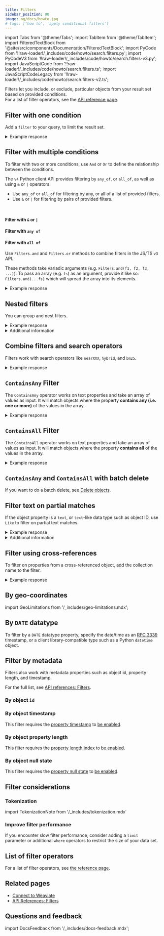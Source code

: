 ```yaml
---
title: Filters
sidebar_position: 90
image: og/docs/howto.jpg
# tags: ['how to', 'apply conditional filters']
---
```


import Tabs from '@theme/Tabs';
import TabItem from '@theme/TabItem';
import FilteredTextBlock from '@site/src/components/Documentation/FilteredTextBlock';
import PyCode from '!!raw-loader!/_includes/code/howto/search.filters.py';
import PyCodeV3 from '!!raw-loader!/_includes/code/howto/search.filters-v3.py';
import JavaScriptCode from '!!raw-loader!/_includes/code/howto/search.filters.ts';
import JavaScriptCodeLegacy from '!!raw-loader!/_includes/code/howto/search.filters-v2.ts';


Filters let you include, or exclude, particular objects from your result set based on provided conditions.<br/>
For a list of filter operators, see the [API reference page](../api/graphql/filters.md#filter-structure).

## Filter with one condition

Add a `filter` to your query, to limit the result set.

<Tabs groupId="languages">
  <TabItem value="py" label="Python Client v4">
    <FilteredTextBlock
      text={PyCode}
      startMarker="# SingleFilterPython"
      endMarker="# END SingleFilterPython"
      language="python"
    />
  </TabItem>

  <TabItem value="py3" label="Python Client v3">
    <FilteredTextBlock
      text={PyCodeV3}
      startMarker="# SingleFilterPython"
      endMarker="# END SingleFilterPython"
      language="python"
    />
  </TabItem>

  <TabItem value="js" label="JS/TS Client v3">
    <FilteredTextBlock
      text={JavaScriptCode}
      startMarker="// searchSingleFilter"
      endMarker="// END searchSingleFilter"
      language="js"
    />
  </TabItem>

  <TabItem value="js2" label="JS/TS Client v2">
    <FilteredTextBlock
      text={JavaScriptCodeLegacy}
      startMarker="// searchSingleFilter"
      endMarker="// END searchSingleFilter"
      language="js"
    />
  </TabItem>

  <TabItem value="graphql" label="GraphQL">
    <FilteredTextBlock
      text={PyCodeV3}
      startMarker="# SingleFilterGraphQL"
      endMarker="# END SingleFilterGraphQL"
      language="graphql"
    />
  </TabItem>
</Tabs>

<details>
  <summary>Example response</summary>

The output is like this:

<FilteredTextBlock
  text={PyCodeV3}
  startMarker="# Expected SingleFilter results"
  endMarker="# END Expected SingleFilter results"
  language="json"
/>

</details>

## Filter with multiple conditions

To filter with two or more conditions, use `And` or `Or` to define the relationship between the conditions.

<Tabs groupId="languages">
  <TabItem value="py" label="Python Client v4">

  The `v4` Python client API provides  filtering by `any_of`, or `all_of`, as well as using `&` or `|` operators.
  <br/>

  <ul>
    <li>Use <code>any_of</code> or <code>all_of</code> for filtering by any, or all of a list of provided filters.</li>
    <li>Use <code>&</code> or <code>|</code> for filtering by pairs of provided filters.</li>
  </ul>

  <br/>

  #### Filter with `&` or `|`

  <FilteredTextBlock
    text={PyCode}
    startMarker="# MultipleFiltersAndPython"
    endMarker="# END MultipleFiltersAndPython"
    language="python"
  />

  #### Filter with `any of`

  <FilteredTextBlock
    text={PyCode}
    startMarker="# MultipleFiltersAllOfPython"
    endMarker="# END MultipleFiltersAllOfPython"
    language="python"
  />

  #### Filter with `all of`

  <FilteredTextBlock
    text={PyCode}
    startMarker="# MultipleFiltersAllOfPython"
    endMarker="# END MultipleFiltersAllOfPython"
    language="python"
  />

  </TabItem>

  <TabItem value="py3" label="Python Client v3">
    <FilteredTextBlock
      text={PyCodeV3}
      startMarker="# MultipleFiltersAndPython"
      endMarker="# END MultipleFiltersAndPython"
      language="python"
    />
  </TabItem>

  <TabItem value="js" label="JS/TS Client v3">

  Use `Filters.and` and `Filters.or` methods to combine filters in the JS/TS `v3` API.
  <br/>

  These methods take variadic arguments (e.g. `Filters.and(f1, f2, f3, ...)`). To pass an array (e.g. `fs`) as an argument, provide it like so: `Filters.and(...fs)` which will spread the array into its elements.
  <br/>

  <FilteredTextBlock
    text={JavaScriptCode}
    startMarker="// searchMultipleFiltersAnd"
    endMarker="// END searchMultipleFiltersAnd"
    language="js"
  />
  </TabItem>

  <TabItem value="js2" label="JS/TS Client v2">
    <FilteredTextBlock
      text={JavaScriptCodeLegacy}
      startMarker="// searchMultipleFiltersAnd"
      endMarker="// END searchMultipleFiltersAnd"
      language="js"
    />
  </TabItem>

  <TabItem value="graphql" label="GraphQL">
    <FilteredTextBlock
      text={PyCodeV3}
      startMarker="# MultipleFiltersAndGraphQL"
      endMarker="# END MultipleFiltersAndGraphQL"
      language="graphql"
    />
  </TabItem>
</Tabs>

<details>
  <summary>Example response</summary>

The output is like this:

<FilteredTextBlock
  text={PyCodeV3}
  startMarker="# Expected MultipleFiltersAnd results"
  endMarker="# END Expected MultipleFiltersAnd results"
  language="json"
/>

</details>

## Nested filters

You can group and nest filters.

<Tabs groupId="languages">
  <TabItem value="py" label="Python Client v4">
    <FilteredTextBlock
      text={PyCode}
      startMarker="# MultipleFiltersNestedPython"
      endMarker="# END MultipleFiltersNestedPython"
      language="python"
    />
  </TabItem>

  <TabItem value="py3" label="Python Client v3">
    <FilteredTextBlock
      text={PyCodeV3}
      startMarker="# MultipleFiltersNestedPython"
      endMarker="# END MultipleFiltersNestedPython"
      language="python"
    />
  </TabItem>

  <TabItem value="js" label="JS/TS Client v3">
    <FilteredTextBlock
      text={JavaScriptCode}
      startMarker="// searchMultipleFiltersNested"
      endMarker="// END searchMultipleFiltersNested"
      language="js"
    />
  </TabItem>

  <TabItem value="js2" label="JS/TS Client v2">
    <FilteredTextBlock
      text={JavaScriptCodeLegacy}
      startMarker="// searchMultipleFiltersNested"
      endMarker="// END searchMultipleFiltersNested"
      language="js"
    />
  </TabItem>

  <TabItem value="graphql" label="GraphQL">
    <FilteredTextBlock
      text={PyCodeV3}
      startMarker="# MultipleFiltersNestedGraphQL"
      endMarker="# END MultipleFiltersNestedGraphQL"
      language="graphql"
    />
  </TabItem>
</Tabs>

<details>
  <summary>Example response</summary>

The output is like this:

<FilteredTextBlock
  text={PyCodeV3}
  startMarker="# Expected MultipleFiltersNested results"
  endMarker="# END Expected MultipleFiltersNested results"
  language="json"
/>

</details>

<details>
  <summary>
    Additional information
  </summary>

To create a nested filter, follow these steps.

- Set the outer `operator` equal to `And` or `Or`.
- Add `operands`.
- Inside an `operand` expression, set `operator` equal to `And` or `Or` to add the nested group.
- Add `operands` to the nested group as needed.

</details>

## Combine filters and search operators

Filters work with search operators like `nearXXX`, `hybrid`, and `bm25`.

<Tabs groupId="languages">
  <TabItem value="py" label="Python Client v4">
    <FilteredTextBlock
      text={PyCode}
      startMarker="# SingleFilterNearTextPython"
      endMarker="# END SingleFilterNearTextPython"
      language="python"
    />
  </TabItem>

  <TabItem value="py3" label="Python Client v3">
    <FilteredTextBlock
      text={PyCodeV3}
      startMarker="# SingleFilterNearTextPython"
      endMarker="# END SingleFilterNearTextPython"
      language="python"
    />
  </TabItem>

  <TabItem value="js" label="JS/TS Client v3">
    <FilteredTextBlock
      text={JavaScriptCode}
      startMarker="// searchFilterNearText"
      endMarker="// END searchFilterNearText"
      language="js"
    />
  </TabItem>

  <TabItem value="js2" label="JS/TS Client v2">
    <FilteredTextBlock
      text={JavaScriptCodeLegacy}
      startMarker="// searchFilterNearText"
      endMarker="// END searchFilterNearText"
      language="js"
    />
  </TabItem>

  <TabItem value="graphql" label="GraphQL">
    <FilteredTextBlock
      text={PyCodeV3}
      startMarker="# SingleFilterNearTextGraphQL"
      endMarker="# END SingleFilterNearTextGraphQL"
      language="graphql"
    />
  </TabItem>
</Tabs>

<details>
  <summary>Example response</summary>

The output is like this:

<FilteredTextBlock
  text={PyCodeV3}
  startMarker="# Expected SingleFilterNearText results"
  endMarker="# END Expected SingleFilterNearText results"
  language="json"
/>

</details>

## `ContainsAny` Filter

The `ContainsAny` operator works on text properties and take an array of values as input. It will match objects where the property **contains any (i.e. one or more)** of the values in the array.

<Tabs groupId="languages">
  <TabItem value="py" label="Python Client v4">
    <FilteredTextBlock
      text={PyCode}
      startMarker="# ContainsAnyFilter"
      endMarker="# END ContainsAnyFilter"
      language="python"
    />
  </TabItem>

  <TabItem value="py3" label="Python Client v3">
    <FilteredTextBlock
      text={PyCodeV3}
      startMarker="# ContainsAnyFilter"
      endMarker="# END ContainsAnyFilter"
      language="python"
    />
  </TabItem>

  <TabItem value="js" label="JS/TS Client v3">
    <FilteredTextBlock
      text={JavaScriptCode}
      startMarker="// ContainsAnyFilter"
      endMarker="// END ContainsAnyFilter"
      language="js"
    />
  </TabItem>

  <TabItem value="js2" label="JS/TS Client v2">
    <FilteredTextBlock
      text={JavaScriptCodeLegacy}
      startMarker="// ContainsAnyFilter"
      endMarker="// END ContainsAnyFilter"
      language="js"
    />
  </TabItem>

  <TabItem value="graphql" label="GraphQL">
    <FilteredTextBlock
      text={PyCodeV3}
      startMarker="# GraphQLContainsAnyFilter"
      endMarker="# END GraphQLContainsAnyFilter"
      language="graphql"
    />
  </TabItem>
</Tabs>

<details>
  <summary>Example response</summary>

The output is like this:

<FilteredTextBlock
  text={PyCodeV3}
  startMarker="# Expected ContainsAnyFilter results"
  endMarker="# END Expected ContainsAnyFilter results"
  language="json"
/>

</details>

## `ContainsAll` Filter

The `ContainsAll` operator works on text properties and take an array of values as input. It will match objects where the property **contains all** of the values in the array.

<Tabs groupId="languages">
  <TabItem value="py" label="Python Client v4">
    <FilteredTextBlock
      text={PyCode}
      startMarker="# ContainsAllFilter"
      endMarker="# END ContainsAllFilter"
      language="python"
    />
  </TabItem>

  <TabItem value="py3" label="Python Client v3">
    <FilteredTextBlock
      text={PyCodeV3}
      startMarker="# ContainsAllFilter"
      endMarker="# END ContainsAllFilter"
      language="python"
    />
  </TabItem>

  <TabItem value="js" label="JS/TS Client v3">
    <FilteredTextBlock
      text={JavaScriptCode}
      startMarker="// ContainsAllFilter"
      endMarker="// END ContainsAllFilter"
      language="js"
    />
  </TabItem>

  <TabItem value="js2" label="JS/TS Client v2">
    <FilteredTextBlock
      text={JavaScriptCodeLegacy}
      startMarker="// ContainsAllFilter"
      endMarker="// END ContainsAllFilter"
      language="js"
    />
  </TabItem>

  <TabItem value="graphql" label="GraphQL">
    <FilteredTextBlock
      text={PyCodeV3}
      startMarker="# GraphQLContainsAllFilter"
      endMarker="# END GraphQLContainsAllFilter"
      language="graphql"
    />
  </TabItem>
</Tabs>

<details>
  <summary>Example response</summary>

The output is like this:

<FilteredTextBlock
  text={PyCodeV3}
  startMarker="# Expected ContainsAllFilter results"
  endMarker="# END Expected ContainsAllFilter results"
  language="json"
/>

</details>

## `ContainsAny` and `ContainsAll` with batch delete

If you want to do a batch delete, see [Delete objects](../manage-data/delete.mdx#use-containsany--containsall).

## Filter text on partial matches

If the object property is a `text`, or `text`-like data type such as object ID, use `Like` to filter on partial text matches.

<Tabs groupId="languages">
  <TabItem value="py" label="Python Client v4">
    <FilteredTextBlock
      text={PyCode}
      startMarker="# LikeFilterPython"
      endMarker="# END LikeFilterPython"
      language="python"
    />
  </TabItem>

  <TabItem value="py3" label="Python Client v3">
    <FilteredTextBlock
      text={PyCodeV3}
      startMarker="# LikeFilterPython"
      endMarker="# END LikeFilterPython"
      language="python"
    />
  </TabItem>

  <TabItem value="js" label="JS/TS Client v3">
    <FilteredTextBlock
      text={JavaScriptCode}
      startMarker="// searchLikeFilter"
      endMarker="// END searchLikeFilter"
      language="js"
    />
  </TabItem>

  <TabItem value="js2" label="JS/TS Client v2">
    <FilteredTextBlock
      text={JavaScriptCodeLegacy}
      startMarker="// searchLikeFilter"
      endMarker="// END searchLikeFilter"
      language="js"
    />
  </TabItem>

  <TabItem value="graphql" label="GraphQL">
    <FilteredTextBlock
      text={PyCodeV3}
      startMarker="# LikeFilterGraphQL"
      endMarker="# END LikeFilterGraphQL"
      language="graphql"
    />
  </TabItem>
</Tabs>

<details>
  <summary>Example response</summary>

The output is like this:

<FilteredTextBlock
  text={PyCodeV3}
  startMarker="# Expected LikeFilter results"
  endMarker="# END Expected LikeFilter results"
  language="json"
/>

</details>

<details>
  <summary>
    Additional information
  </summary>

  The `*` wildcard operator matches zero or more characters. The `?` operator matches exactly one character.
  <br/>

  Currently, the `Like` filter is not able to match wildcard characters (`?` and `*`) as literal characters ([read more](../api/graphql/filters.md#wildcard-literal-matches-with-like)).

</details>

## Filter using cross-references

To filter on properties from a cross-referenced object, add the collection name to the filter.

<Tabs groupId="languages">
  <TabItem value="py" label="Python Client v4">
    <FilteredTextBlock
      text={PyCode}
      startMarker="# CrossReferencePython"
      endMarker="# END CrossReferencePython"
      language="python"
    />
  </TabItem>

  <TabItem value="py3" label="Python Client v3">
    <FilteredTextBlock
      text={PyCodeV3}
      startMarker="# CrossReferencePython"
      endMarker="# END CrossReferencePython"
      language="python"
    />
  </TabItem>

  <TabItem value="js" label="JS/TS Client v3">
    <FilteredTextBlock
      text={JavaScriptCode}
      startMarker="// searchCrossReference"
      endMarker="// END searchCrossReference"
      language="js"
    />
  </TabItem>

  <TabItem value="js2" label="JS/TS Client v2">
    <FilteredTextBlock
      text={JavaScriptCodeLegacy}
      startMarker="// searchSingleFilter"
      endMarker="// END searchSingleFilter"
      language="js"
    />
  </TabItem>

  <TabItem value="graphql" label="GraphQL">
    <FilteredTextBlock
      text={PyCodeV3}
      startMarker="# CrossReferenceGraphQL"
      endMarker="# END CrossReferenceGraphQL"
      language="graphql"
    />
  </TabItem>
</Tabs>

<details>
  <summary>Example response</summary>

The output is like this:

<FilteredTextBlock
  text={PyCodeV3}
  startMarker="# Expected CrossReferencePython results"
  endMarker="# END Expected CrossReferencePython results"
  language="json"
/>

</details>

## By geo-coordinates

import GeoLimitations from '/_includes/geo-limitations.mdx';

<GeoLimitations/>

<Tabs groupId="languages">
  <TabItem value="py" label="Python Client v4">
    <FilteredTextBlock
      text={PyCode}
      startMarker="# START FilterbyGeolocation"
      endMarker="# END FilterbyGeolocation"
      language="python"
    />
  </TabItem>
  <TabItem value="py3" label="Python Client v3">
    <FilteredTextBlock
      text={PyCodeV3}
      startMarker="# START FilterbyGeolocation"
      endMarker="# END FilterbyGeolocation"
      language="python"
    />
  </TabItem>
  <TabItem value="js" label="JS/TS Client v3">
    <FilteredTextBlock
      text={JavaScriptCode}
      startMarker="// FilterbyGeolocation"
      endMarker="// END FilterbyGeolocation"
      language="js"
    />
  </TabItem>

  <TabItem value="js2" label="JS/TS Client v2">
    <FilteredTextBlock
      text={JavaScriptCode}
      startMarker="// FilterbyGeolocation"
      endMarker="// END FilterbyGeolocation"
      language="js"
    />
  </TabItem>

  <TabItem value="graphql" label="GraphQL">
    <FilteredTextBlock
      text={PyCodeV3}
      startMarker="# START GQLFilterbyGeolocation"
      endMarker="# END GQLFilterbyGeolocation"
      language="graphql"
    />
  </TabItem>
</Tabs>

## By `DATE` datatype

To filter by a `DATE` datatype property, specify the date/time as an [RFC 3339](https://datatracker.ietf.org/doc/rfc3339/) timestamp, or a client library-compatible type such as a Python `datetime` object.

<Tabs groupId="languages">
  <TabItem value="py" label="Python Client v4">
    <FilteredTextBlock
      text={PyCode}
      startMarker="# START FilterByDateDatatype"
      endMarker="# END FilterByDateDatatype"
      language="python"
    />
  </TabItem>
  <TabItem value="js" label="JS/TS Client v3">
    <FilteredTextBlock
      text={JavaScriptCode}
      startMarker="// FilterByDateDatatype"
      endMarker="// END FilterByDateDatatype"
      language="js"
    />
  </TabItem>
</Tabs>

## Filter by metadata

Filters also work with metadata properties such as object id, property length, and timestamp.

For the full list, see [API references: Filters](../api/graphql/filters.md#special-cases).

### By object `id`

<Tabs groupId="languages">
  <TabItem value="py" label="Python Client v4">
    <FilteredTextBlock
      text={PyCode}
      startMarker="# START FilterById"
      endMarker="# END FilterById"
      language="python"
    />
  </TabItem>
  <TabItem value="py3" label="Python Client v3">
    <FilteredTextBlock
      text={PyCodeV3}
      startMarker="# START FilterById"
      endMarker="# END FilterById"
      language="python"
    />
  </TabItem>
  <TabItem value="js" label="JS/TS Client v3">
    <FilteredTextBlock
      text={JavaScriptCode}
      startMarker="// filterById"
      endMarker="// END filterById"
      language="js"
    />
  </TabItem>

 <TabItem value="js2" label="JS/TS Client v2">
    <FilteredTextBlock
      text={JavaScriptCodeLegacy}
      startMarker="// filterById"
      endMarker="// END filterById"
      language="js"
    />
  </TabItem>

  <TabItem value="graphql" label="GraphQL">
    <FilteredTextBlock
      text={PyCodeV3}
      startMarker="# GQLFilterById"
      endMarker="# END GQLFilterById"
      language="graphql"
    />
  </TabItem>
</Tabs>

### By object timestamp

This filter requires the [property timestamp](../config-refs/schema/index.md#indextimestamps) to [be enabled](../manage-data/collections.mdx#set-inverted-index-parameters).

<Tabs groupId="languages">
  <TabItem value="py" label="Python Client v4">
    <FilteredTextBlock
      text={PyCode}
      startMarker="# START FilterByTimestamp"
      endMarker="# END FilterByTimestamp"
      language="python"
    />
  </TabItem>
  <TabItem value="py3" label="Python Client v3">
    <FilteredTextBlock
      text={PyCodeV3}
      startMarker="# START FilterByTimestamp"
      endMarker="# END FilterByTimestamp"
      language="python"
    />
  </TabItem>
  <TabItem value="js" label="JS/TS Client v3">
    <FilteredTextBlock
      text={JavaScriptCode}
      startMarker="// FilterByTimestamp"
      endMarker="// END FilterByTimestamp"
      language="js"
    />
  </TabItem>

   <TabItem value="js2" label="JS/TS Client ">
    <FilteredTextBlock
      text={JavaScriptCodeLegacy}
      startMarker="// FilterByTimestamp"
      endMarker="// END FilterByTimestamp"
      language="js"
    />
  </TabItem>

  <TabItem value="graphql" label="GraphQL">
    <FilteredTextBlock
      text={PyCodeV3}
      startMarker="# GQLFilterByTimestamp"
      endMarker="# END GQLFilterByTimestamp"
      language="graphql"
    />
  </TabItem>
</Tabs>

### By object property length

This filter requires the [property length index](../config-refs/schema/index.md#indexpropertylength) to [be enabled](../manage-data/collections.mdx#set-inverted-index-parameters).

<Tabs groupId="languages">
  <TabItem value="py" label="Python Client v4">
    <FilteredTextBlock
      text={PyCode}
      startMarker="# START FilterByPropertyLength"
      endMarker="# END FilterByPropertyLength"
      language="python"
    />
  </TabItem>
  <TabItem value="py3" label="Python Client v3">
    <FilteredTextBlock
      text={PyCodeV3}
      startMarker="# START FilterByPropertyLength"
      endMarker="# END FilterByPropertyLength"
      language="python"
    />
  </TabItem>
  <TabItem value="js" label="JS/TS Client v3">
    <FilteredTextBlock
      text={JavaScriptCode}
      startMarker="// FilterByPropertyLength"
      endMarker="// END FilterByPropertyLength"
      language="js"
    />
  </TabItem>

  <TabItem value="js2" label="JS/TS Client v2">
    <FilteredTextBlock
      text={JavaScriptCodeLegacy}
      startMarker="// FilterByPropertyLength"
      endMarker="// END FilterByPropertyLength"
      language="js"
    />
  </TabItem>

  <TabItem value="graphql" label="GraphQL">
    <FilteredTextBlock
      text={PyCodeV3}
      startMarker="# GQLFilterByPropertyLength"
      endMarker="# END GQLFilterByPropertyLength"
      language="graphql"
    />
  </TabItem>
</Tabs>

### By object null state

This filter requires the [property null state](../config-refs/schema/index.md#indexnullstate) to [be enabled](../manage-data/collections.mdx#set-inverted-index-parameters).

<Tabs groupId="languages">
  <TabItem value="py" label="Python Client v4">
    <FilteredTextBlock
      text={PyCode}
      startMarker="# START FilterByPropertyNullState"
      endMarker="# END FilterByPropertyNullState"
      language="python"
    />
  </TabItem>
  <TabItem value="py3" label="Python Client v3">
    <FilteredTextBlock
      text={PyCodeV3}
      startMarker="# START FilterByPropertyNullState"
      endMarker="# END FilterByPropertyNullState"
      language="python"
    />
  </TabItem>
  <TabItem value="js" label="JS/TS Client v3">
    <FilteredTextBlock
      text={JavaScriptCode}
      startMarker="// FilterByPropertyNullState"
      endMarker="// END FilterByPropertyNullState"
      language="js"
    />
  </TabItem>
  <TabItem value="graphql" label="GraphQL">
    <FilteredTextBlock
      text={PyCodeV3}
      startMarker="# GQLFilterByPropertyNullState"
      endMarker="# END GQLFilterByPropertyNullState"
      language="graphql"
    />
  </TabItem>
</Tabs>

## Filter considerations

### Tokenization

import TokenizationNote from '/_includes/tokenization.mdx'

<TokenizationNote />

### Improve filter performance

If you encounter slow filter performance, consider adding a `limit` parameter or additional `where` operators to restrict the size of your data set.

## List of filter operators

For a list of filter operators, see [the reference page](../api/graphql/filters.md#filter-structure).

## Related pages

- [Connect to Weaviate](/developers/weaviate/connections/index.mdx)
- [API References: Filters](../api/graphql/filters.md)

## Questions and feedback

import DocsFeedback from '/_includes/docs-feedback.mdx';

<DocsFeedback/>
